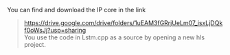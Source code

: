 You can find and download the IP core in the link 
>https://drive.google.com/drive/folders/1uEAM3fGRrjUeLm07_isxLjDQkf0oWsJj?usp=sharing  
You use the code in Lstm.cpp as a source by opening a new hls project. 

